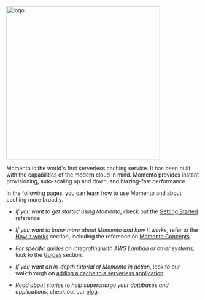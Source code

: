 <img src="https://docs.momentohq.com/img/logo.svg" alt="logo" width="400"/>

Momento is the world's first serverless caching service. It has been built with the capabilities of the modern cloud in mind. Momento provides instant provisioning, auto-scaling up and down, and blazing-fast performance.

In the following pages, you can learn how to use Momento and about caching more broadly.

- _If you want to get started using Momento_, check out the [Getting Started](https://docs.momentohq.com/docs/getting-started) reference.

- _If you want to know more about Momento and how it works_, refer to the [How it works](https://docs.momentohq.com/docs/how-it-works) section, including the reference on [Momento Concepts](https://docs.momentohq.com/docs/how-it-works/momento-concepts).

- _For specific guides on integrating with AWS Lambda or other systems_, look to the [Guides](https://docs.momentohq.com/docs/guides) section.

- _If you want an in-depth tutorial of Momento in action_, look to our walkthrough on [adding a cache to a serverless application](https://docs.momentohq.com/docs/serverless-cache-walkthrough).

- _Read about stories to help supercharge your databases and applications_, check out our [blog](https://www.gomomento.com/blog). 
